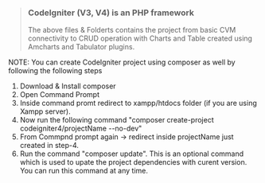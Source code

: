 > ### CodeIgniter (V3, V4) is an PHP framework
> The above files & Folderts contains the project from basic CVM connectivity to CRUD operation with Charts and Table created using Amcharts and Tabulator plugins.

NOTE: You can create CodeIgniter project using composer as well by following the following steps
1. Download & Install composer
2. Open Command Prompt
3. Inside command promt redirect to xampp/htdocs folder (if you are using Xampp server).
4. Now run the following command "composer create-project codeigniter4/projectName --no-dev"
5. From Commpnd prompt again -> redirect inside projectName just created in step-4.
6. Run the command "composer update". This is an optional command which is used to upate the project dependencies with curent version. You can run this command at any time.
